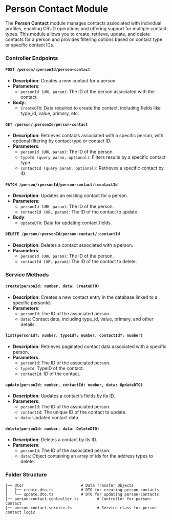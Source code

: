 # Person Contact Module

The **Person Contact** module manages contacts associated with individual profiles, enabling CRUD operations and offering support for multiple contact types. This module allows you to create, retrieve, update, and delete contacts for a person and provides filtering options based on contact type or specific contact IDs.

### Controller Endpoints

#### `POST /person/:personId/person-contact`

- **Description**: Creates a new contact for a person.
- **Parameters**:
  - `personId (URL param)`: The ID of the person associated with the contact.
- **Body:**
  - `CreateDTO`: Data required to create the contact, including fields like type_id, value, primary, etc.

#### `GET /person/:personId/person-contact`

- **Description**: Retrieves contacts associated with a specific person, with optional filtering by contact type or contact ID.
- **Parameters**:
  - `personId (URL param)`: The ID of the person.
  - `typeId (query param, optional)`: Filters results by a specific contact type.
  - `contactId (query param, optional)`: Retrieves a specific contact by ID.

#### `PATCH /person/:personId/person-contact/:contactId`

- **Description**: Updates an existing contact for a person.
- **Parameters**:
  - `personId (URL param)`: The ID of the person.
  - `contactId (URL param)`: The ID of the contact to update.
- **Body**:
  - `UpdateDTO`: Data for updating contact fields.

#### `DELETE /person/:personId/person-contact/:contactId`

- **Description**: Deletes a contact associated with a person.
- **Parameters**:
  - `personId (URL param)`: The ID of the person.
  - `contactId (URL param)`: The ID of the contact to delete.

### Service Methods

#### `create(personId: number, data: CreateDTO)`

- **Description**: Creates a new contact entry in the database linked to a specific personId.
- **Parameters**:
  - `personId`: The ID of the associated person.
  - `data`: Contact data, including type_id, value, primary, and other details.

#### `list(personId?: number, typeId?: number, contactId?: number)`

- **Description**: Retrieves paginated contact data associated with a specific person.
- **Parameters**:
  - `personId`: The ID of the associated person.
  - `typeId`: TypeID of the contact.
  - `contactId`: ID of the contact.

#### `update(personId: number, contactId: number, data: UpdateDTO)`

- **Description**: Updates a contact’s fields by its ID.
- **Parameters**:
  - `personId`: The ID of the associated person.
  - `contactId`: The unique ID of the contact to update.
  - `data`: Updated contact data.

#### `delete(personId: number, data: DeleteDTO)`

- **Description**: Deletes a contact by its ID.
- **Parameters**:
  - `personId`: The ID of the associated person.
  - `data`: Object containing an array of ids for the address types to delete.

### Folder Structure

```plaintext
|── dto/                         # Data Transfer Objects
│   ├── create.dto.ts            # DTO for creating person-contacts
│   └── update.dto.ts            # DTO for updating person-contacts
|── person-contact.controller.ts        # Controller for person-contact
|── person-contact.service.ts           # Service class for person-contact logic
```
